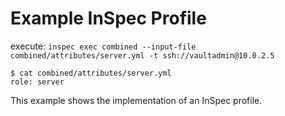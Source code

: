 # Example InSpec Profile

execute: `inspec exec combined --input-file combined/attributes/server.yml -t ssh://vaultadmin@10.0.2.5`

```
$ cat combined/attributes/server.yml
role: server
```

This example shows the implementation of an InSpec profile.
